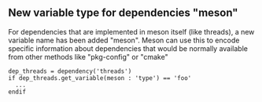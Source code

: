 ## New variable type for dependencies "meson"

For dependencies that are implemented in meson itself (like threads), a new
variable name has been added "meson". Meson can use this to encode specific
information about dependencies that would be normally available from other
methods like "pkg-config" or "cmake"

```meson
dep_threads = dependency('threads')
if dep_threads.get_variable(meson : 'type') == 'foo'
  ...
endif
```
